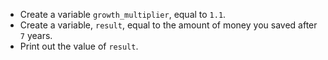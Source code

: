 + Create a variable `growth_multiplier`, equal to `1.1`.
+ Create a variable, `result`, equal to the amount of money you saved after `7` years.
+ Print out the value of `result`.